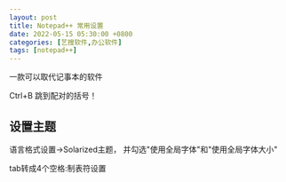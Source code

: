 ```yaml
---
layout: post
title: Notepad++ 常用设置
date: 2022-05-15 05:30:00 +0800
categories: [艺搜软件,办公软件]
tags: [notepad++]
---
```


一款可以取代记事本的软件

Ctrl+B 跳到配对的括号！

## 设置主题
语言格式设置->Solarized主题， 并勾选"使用全局字体"和"使用全局字体大小"

tab转成4个空格:制表符设置